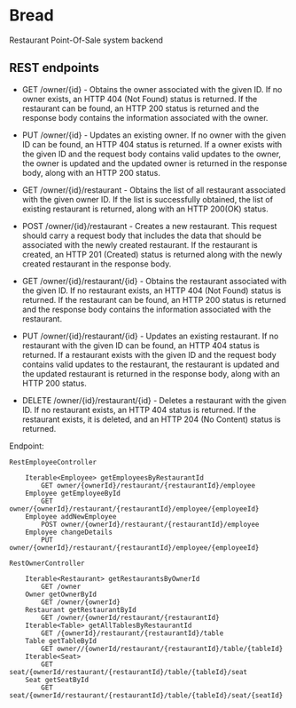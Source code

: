# Bread
Restaurant Point-Of-Sale system backend

## REST endpoints

* GET /owner/{id} - Obtains the owner associated with the given ID. If no owner exists, an HTTP 404 (Not Found) status is returned. If the restaurant can be found, an HTTP 200 status is returned and the response body contains the information associated with the owner.
* PUT /owner/{id} - Updates an existing owner. If no owner with the given ID can be found, an HTTP 404 status is returned. If a owner exists with the given ID and the request body contains valid updates to the owner, the owner is updated and the updated owner is returned in the response body, along with an HTTP 200 status.

* GET /owner/{id}/restaurant - Obtains the list of all restaurant associated with the given owner ID. If the list is successfully obtained, the list of existing restaurant is returned, along with an HTTP 200(OK) status.
* POST /owner/{id}/restaurant - Creates a new restaurant. This request should carry a request body that includes the data that should be associated with the newly created restaurant. If the restaurant is created, an HTTP 201 (Created) status is returned along with the newly created restaurant in the response body.
* GET /owner/{id}/restaurant/{id} - Obtains the restaurant associated with the given ID. If no restaurant exists, an HTTP 404 (Not Found) status is returned. If the restaurant can be found, an HTTP 200 status is returned and the response body contains the information associated with the restaurant.
* PUT /owner/{id}/restaurant/{id} - Updates an existing restaurant. If no restaurant with the given ID can be found, an HTTP 404 status is returned. If a restaurant exists with the given ID and the request body contains valid updates to the restaurant, the restaurant is updated and the updated restaurant is returned in the response body, along with an HTTP 200 status.
* DELETE /owner/{id}/restaurant/{id} - Deletes a restaurant with the given ID. If no restaurant exists, an HTTP 404 status is returned. If the restaurant exists, it is deleted, and an HTTP 204 (No Content) status is returned.

Endpoint:

    RestEmployeeController

        Iterable<Employee> getEmployeesByRestaurantId
            GET owner/{ownerId}/restaurant/{restaurantId}/employee
        Employee getEmployeeById
            GET owner/{ownerId}/restaurant/{restaurantId}/employee/{employeeId}
        Employee addNewEmployee
            POST owner/{ownerId}/restaurant/{restaurantId}/employee
        Employee changeDetails
            PUT owner/{ownerId}/restaurant/{restaurantId}/employee/{employeeId}

    RestOwnerController

        Iterable<Restaurant> getRestaurantsByOwnerId
            GET /owner
        Owner getOwnerById
            GET /owner/{ownerId}
        Restaurant getRestaurantById
            GET /owner/{ownerId/restaurant/{restaurantId}
        Iterable<Table> getAllTablesByRestaurantId
            GET /{ownerId}/restaurant/{restaurantId}/table
        Table getTableById
            GET owner//{ownerId/restaurant/{restaurantId}/table/{tableId}
        Iterable<Seat>
            GET seat/{ownerId/restaurant/{restaurantId}/table/{tableId}/seat
        Seat getSeatById
            GET seat/{ownerId/restaurant/{restaurantId}/table/{tableId}/seat/{seatId}
